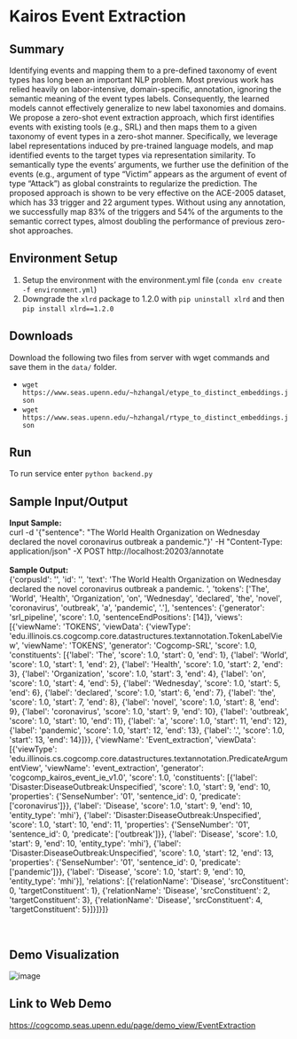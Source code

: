 # Kairos Event Extraction

## Summary
Identifying events and mapping them to a pre-defined taxonomy of event types has long been an important NLP problem. Most previous work has relied heavily on labor-intensive, domain-specific, annotation, ignoring the semantic meaning of the event types labels. Consequently, the learned models cannot effectively generalize to new label taxonomies and domains. We propose a zero-shot event extraction approach, which first identifies events with existing tools (e.g., SRL) and then maps them to a given taxonomy of event types in a zero-shot manner. Specifically, we leverage label representations induced by pre-trained language models, and map identified events to the target types via representation similarity. To semantically type the events’ arguments, we further use the definition of the events (e.g., argument of type “Victim” appears as the argument of event of type “Attack”) as global constraints to regularize the prediction. The proposed approach is shown to be very effective on the ACE-2005 dataset, which has 33 trigger and 22 argument types. Without using any annotation, we successfully map 83% of the triggers and 54% of the arguments to the semantic correct types, almost doubling the performance of previous zero-shot approaches.

## Environment Setup
1. Setup the environment with the environment.yml file (`conda env create -f environment.yml`)
2. Downgrade the `xlrd` package to 1.2.0 with `pip uninstall xlrd` and then `pip install xlrd==1.2.0`

## Downloads
Download the following two files from server with wget commands and save them in the `data/` folder.
- `wget https://www.seas.upenn.edu/~hzhangal/etype_to_distinct_embeddings.json` 
- `wget https://www.seas.upenn.edu/~hzhangal/rtype_to_distinct_embeddings.json` 

## Run
To run service enter `python backend.py`

## Sample Input/Output
<b>Input Sample:</b> <br/>
curl -d '{"sentence": "The World Health Organization on Wednesday declared the novel coronavirus outbreak a pandemic."}' -H "Content-Type: application/json" -X POST http://localhost:20203/annotate <br /><br />
<b>Sample Output:</b><br/>
{'corpusId': '', 'id': '', 'text': 'The World Health Organization on Wednesday declared the novel coronavirus outbreak a pandemic. ', 'tokens': ['The', 'World', 'Health', 'Organization', 'on', 'Wednesday', 'declared', 'the', 'novel', 'coronavirus', 'outbreak', 'a', 'pandemic', '.'], 'sentences': {'generator': 'srl_pipeline', 'score': 1.0, 'sentenceEndPositions': [14]}, 'views': [{'viewName': 'TOKENS', 'viewData': {'viewType': 'edu.illinois.cs.cogcomp.core.datastructures.textannotation.TokenLabelView', 'viewName': 'TOKENS', 'generator': 'Cogcomp-SRL', 'score': 1.0, 'constituents': [{'label': 'The', 'score': 1.0, 'start': 0, 'end': 1}, {'label': 'World', 'score': 1.0, 'start': 1, 'end': 2}, {'label': 'Health', 'score': 1.0, 'start': 2, 'end': 3}, {'label': 'Organization', 'score': 1.0, 'start': 3, 'end': 4}, {'label': 'on', 'score': 1.0, 'start': 4, 'end': 5}, {'label': 'Wednesday', 'score': 1.0, 'start': 5, 'end': 6}, {'label': 'declared', 'score': 1.0, 'start': 6, 'end': 7}, {'label': 'the', 'score': 1.0, 'start': 7, 'end': 8}, {'label': 'novel', 'score': 1.0, 'start': 8, 'end': 9}, {'label': 'coronavirus', 'score': 1.0, 'start': 9, 'end': 10}, {'label': 'outbreak', 'score': 1.0, 'start': 10, 'end': 11}, {'label': 'a', 'score': 1.0, 'start': 11, 'end': 12}, {'label': 'pandemic', 'score': 1.0, 'start': 12, 'end': 13}, {'label': '.', 'score': 1.0, 'start': 13, 'end': 14}]}}, {'viewName': 'Event_extraction', 'viewData': [{'viewType': 'edu.illinois.cs.cogcomp.core.datastructures.textannotation.PredicateArgumentView', 'viewName': 'event_extraction', 'generator': 'cogcomp_kairos_event_ie_v1.0', 'score': 1.0, 'constituents': [{'label': 'Disaster:DiseaseOutbreak:Unspecified', 'score': 1.0, 'start': 9, 'end': 10, 'properties': {'SenseNumber': '01', 'sentence_id': 0, 'predicate': ['coronavirus']}}, {'label': 'Disease', 'score': 1.0, 'start': 9, 'end': 10, 'entity_type': 'mhi'}, {'label': 'Disaster:DiseaseOutbreak:Unspecified', 'score': 1.0, 'start': 10, 'end': 11, 'properties': {'SenseNumber': '01', 'sentence_id': 0, 'predicate': ['outbreak']}}, {'label': 'Disease', 'score': 1.0, 'start': 9, 'end': 10, 'entity_type': 'mhi'}, {'label': 'Disaster:DiseaseOutbreak:Unspecified', 'score': 1.0, 'start': 12, 'end': 13, 'properties': {'SenseNumber': '01', 'sentence_id': 0, 'predicate': ['pandemic']}}, {'label': 'Disease', 'score': 1.0, 'start': 9, 'end': 10, 'entity_type': 'mhi'}], 'relations': [{'relationName': 'Disease', 'srcConstituent': 0, 'targetConstituent': 1}, {'relationName': 'Disease', 'srcConstituent': 2, 'targetConstituent': 3}, {'relationName': 'Disease', 'srcConstituent': 4, 'targetConstituent': 5}]}]}]}

<br/>

## Demo Visualization
![image](https://user-images.githubusercontent.com/22654200/151893966-7ac5f3b0-1af3-4b1f-aad1-e2abd851ed02.png)


## Link to Web Demo
https://cogcomp.seas.upenn.edu/page/demo_view/EventExtraction


